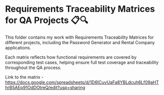 <h1>Requirements Traceability Matrices for QA Projects 📋🔍 </h1>
<p>This folder contains my work with Requirements Traceability Matrices for different projects, including the Password Generator and Rental Company applications.</p>
<p>Each matrix reflects how functional requirements are covered by corresponding test cases, helping ensure full test coverage and traceability throughout the QA process.</p>

Link to the matrix - https://docs.google.com/spreadsheets/d/1D6ICuvUaFa8YBLdcuh6Lf09aHThrB5AEp91OdDOtreQ/edit?usp=sharing
